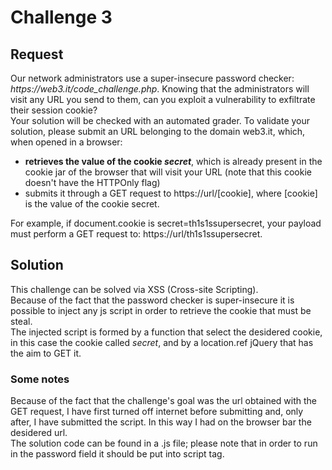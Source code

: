 <h1>Challenge 3</h1>

<h2>Request</h2>
Our network administrators use a super-insecure password checker: <em>https://web3.it/code_challenge.php</em>. Knowing that the administrators will visit any URL you send to them, can you exploit a vulnerability to exfiltrate their session cookie? <br>
Your solution will be checked with an automated grader. To validate your solution, please submit an URL belonging to the domain web3.it, which, when opened in a browser:
<ul>
  <li><strong>retrieves the value of the cookie <em>secret</em></strong>, which is already present in the cookie jar of the browser that will visit your URL (note that this cookie doesn't have the HTTPOnly flag)</li>
  <li> submits it through a GET request to https://url/[cookie], where [cookie] is the value of the cookie secret.</li>
</ul>
For example, if document.cookie is secret=th1s1ssupersecret, your payload must perform a GET request to: https://url/th1s1ssupersecret.

<h2>Solution</h2>
This challenge can be solved via XSS (Cross-site Scripting). <br>
Because of the fact that the password checker is super-insecure it is possible
to inject any js script in order to retrieve the cookie that must be steal.<br>
The injected script is formed by a function that select the desidered cookie,
in this case the cookie called <em>secret</em>, and by a location.ref jQuery 
that has the aim to GET it.

<h3>Some notes</h3>
Because of the fact that the challenge's goal was the url obtained with the GET 
request, I have first turned off internet before submitting and, only after, 
I have submitted the script. In this way I had on the browser bar the 
desidered url.<br>
The solution code can be found in a .js file; please note that in order to run in the
password field it should be put into script tag.